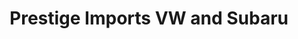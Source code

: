 ---
title: "Prestige Imports VW and Subaru"
url: /pleasantville/prestige-imports-vw-and-subaru/
shop: car
---